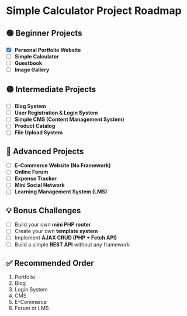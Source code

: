 # Simple Calculator Project Roadmap

## 🟢 Beginner Projects
- [x] **Personal Portfolio Website**  
- [ ] **Simple Calculator**  
- [ ] **Guestbook**  
- [ ] **Image Gallery**

## 🟡 Intermediate Projects
- [ ] **Blog System**  
- [ ] **User Registration & Login System**  
- [ ] **Simple CMS (Content Management System)**  
- [ ] **Product Catalog**  
- [ ] **File Upload System**

## 🔴 Advanced Projects
- [ ] **E-Commerce Website (No Framework)**  
- [ ] **Online Forum**  
- [ ] **Expense Tracker**  
- [ ] **Mini Social Network**  
- [ ] **Learning Management System (LMS)**

## 💡 Bonus Challenges
- [ ] Build your own **mini PHP router**  
- [ ] Create your own **template system**  
- [ ] Implement **AJAX CRUD (PHP + Fetch API)**  
- [ ] Build a simple **REST API** without any framework

## ✅ Recommended Order
1. Portfolio  
2. Blog  
3. Login System  
4. CMS  
5. E-Commerce  
6. Forum or LMS

